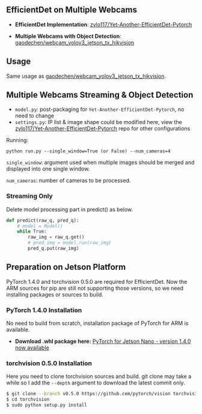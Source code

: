 ## EfficientDet on Multiple Webcams

* **EfficientDet Implementation**: [zylo117/Yet-Another-EfficientDet-Pytorch](https://github.com/zylo117/Yet-Another-EfficientDet-Pytorch)

* **Multiple Webcams with Object Detection**: [gaodechen/webcam_yolov3_jetson_tx_hikvision](https://github.com/gaodechen/webcam_yolov3_jetson_tx_hikvision)

## Usage

Same usage as [gaodechen/webcam_yolov3_jetson_tx_hikvision](https://github.com/gaodechen/webcam_yolov3_jetson_tx_hikvision).

## Multiple Webcams Streaming & Object Detection

- `model.py`: post-packaging for `Yet-Another-EfficientDet-Pytorch`, no need to change
- `settings.py`: IP list & image shape could be modified here, view the  [zylo117/Yet-Another-EfficientDet-Pytorch](https://github.com/zylo117/Yet-Another-EfficientDet-Pytorch) repo for other configurations

Running:

```
python run.py --single_window=True (or False) --num_cameras=4
```

`single_window`: argument used when multiple images should be merged and displayed into one single window.

`num_cameras`: number of cameras to be processed.

### Streaming Only

Delete model processing part in predict() as below.

```python
def predict(raw_q, pred_q):
    # model = Model()
    while True:
        raw_img = raw_q.get()
        # pred_img = model.run(raw_img)
        pred_q.put(raw_img)
```

## Preparation on Jetson Platform

PyTorch 1.4.0 and torchvision 0.5.0 are required for EfficientDet. Now the ARM sources for pip are still not supporting those versions, so we need installing packages or sources to build.

### PyTorch 1.4.0 Installation

No need to build from scratch, installation package of PyTorch for ARM is available.

- **Download .whl package here:** [PyTorch for Jetson Nano - version 1.4.0 now available](https://forums.developer.nvidia.com/t/pytorch-for-jetson-nano-version-1-4-0-now-available/72048)

### torchvision 0.5.0 Installation

Here you need to clone torchvision sources and build. git clone may take a while so I add the `--depth` argument to download the latest commit only.

``` bash
$ git clone --branch v0.5.0 https://github.com/pytorch/vision torchvision --depth=1
$ cd torchvision
$ sudo python setup.py install
```
